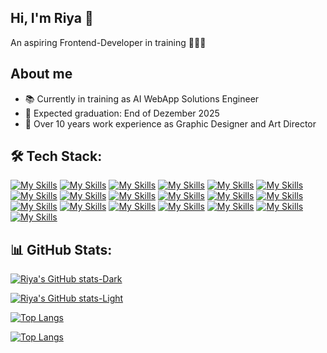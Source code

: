 ## Hi, I'm Riya 👋
An aspiring Frontend-Developer in training 👩🏻‍💻

## About me
- 📚 Currently in training as AI WebApp Solutions Engineer 
- 🚀 Expected graduation: End of Dezember 2025
- 🎨 Over 10 years work experience as Graphic Designer and Art Director  

<!--
**riyaueng/riyaueng** is a ✨ _special_ ✨ repository because its `README.md` (this file) appears on your GitHub profile.

Here are some ideas to get you started:

- 🔭 I’m currently working on ...
- 🌱 I’m currently learning ...
- 👯 I’m looking to collaborate on ...
- 🤔 I’m looking for help with ...
- 💬 Ask me about ...
- 📫 How to reach me: ...
- 😄 Pronouns: ...
- ⚡ Fun fact: ...
-->

## 🛠️ Tech Stack:
<!-- Static Icons:
[![My Skills](https://skillicons.dev/icons?i=html,css,tailwind,js,ts,react,vscode,vite,npm,git,github,postman,netlify,supabase,figma,xd,ae,ai,ps&perline=10)](https://skillicons.dev) -->

[![My Skills](https://skillicons.dev/icons?i=html)](https://skillicons.dev)
[![My Skills](https://skillicons.dev/icons?i=css)](https://skillicons.dev)
[![My Skills](https://skillicons.dev/icons?i=tailwind)](https://skillicons.dev)
[![My Skills](https://skillicons.dev/icons?i=js)](https://skillicons.dev)
[![My Skills](https://skillicons.dev/icons?i=ts)](https://skillicons.dev)
[![My Skills](https://skillicons.dev/icons?i=react)](https://skillicons.dev)
[![My Skills](https://skillicons.dev/icons?i=vscode)](https://skillicons.dev)
[![My Skills](https://skillicons.dev/icons?i=vite)](https://skillicons.dev)
[![My Skills](https://skillicons.dev/icons?i=npm)](https://skillicons.dev)
[![My Skills](https://skillicons.dev/icons?i=git)](https://skillicons.dev)
[![My Skills](https://skillicons.dev/icons?i=github)](https://skillicons.dev)
[![My Skills](https://skillicons.dev/icons?i=postman)](https://skillicons.dev)
[![My Skills](https://skillicons.dev/icons?i=netlify)](https://skillicons.dev)
[![My Skills](https://skillicons.dev/icons?i=supabase)](https://skillicons.dev)
[![My Skills](https://skillicons.dev/icons?i=figma)](https://skillicons.dev)
[![My Skills](https://skillicons.dev/icons?i=xd)](https://skillicons.dev)
[![My Skills](https://skillicons.dev/icons?i=ae)](https://skillicons.dev)
[![My Skills](https://skillicons.dev/icons?i=ai)](https://skillicons.dev)
[![My Skills](https://skillicons.dev/icons?i=ps)](https://skillicons.dev)

## 📊 GitHub Stats:

[![Riya's GitHub stats-Dark](https://github-readme-stats.vercel.app/api?username=riyaueng&show_icons=true&theme=nightowl#gh-dark-mode-only)](https://github.com/riyaueng/github-readme-stats#gh-dark-mode-only)

[![Riya's GitHub stats-Light](https://github-readme-stats.vercel.app/api?username=riyaueng&show_icons=true&theme=catppuccin_latte&title_color=12C7B7&bg_color=00000000#gh-light-mode-only)](https://github.com/riyaueng/github-readme-stats#gh-light-mode-only)

[![Top Langs](https://github-readme-stats.vercel.app/api/top-langs/?username=riyaueng&layout=compact&theme=nightowl&title_color0B389E1#gh-dark-mode-only)](https://github.com/riyaueng/github-readme-stats#gh-dark-mode-only)

[![Top Langs](https://github-readme-stats.vercel.app/api/top-langs/?username=riyaueng&layout=compact&title_color=12C7B7#gh-light-mode-only)](https://github.com/riyaueng/github-readme-stats#gh-light-mode-only)
